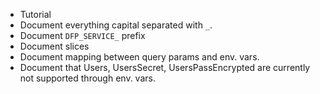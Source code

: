 * Tutorial
* Document everything capital separated with `_`.
* Document `DFP_SERVICE_` prefix
* Document slices
* Document mapping between query params and env. vars.
* Document that Users, UsersSecret, UsersPassEncrypted are currently not supported through env. vars.
